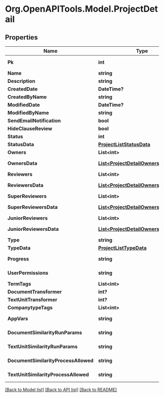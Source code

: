 
# Org.OpenAPITools.Model.ProjectDetail

## Properties

Name | Type | Description | Notes
------------ | ------------- | ------------- | -------------
**Pk** | **int** |  | [optional] [readonly] 
**Name** | **string** |  | 
**Description** | **string** |  | [optional] 
**CreatedDate** | **DateTime?** |  | [optional] 
**CreatedByName** | **string** |  | 
**ModifiedDate** | **DateTime?** |  | [optional] 
**ModifiedByName** | **string** |  | 
**SendEmailNotification** | **bool** |  | [optional] 
**HideClauseReview** | **bool** |  | [optional] 
**Status** | **int** |  | [optional] 
**StatusData** | [**ProjectListStatusData**](ProjectListStatusData.md) |  | [optional] 
**Owners** | **List&lt;int&gt;** |  | [optional] 
**OwnersData** | [**List&lt;ProjectDetailOwnersDataInner&gt;**](ProjectDetailOwnersDataInner.md) |  | [optional] [readonly] 
**Reviewers** | **List&lt;int&gt;** |  | [optional] 
**ReviewersData** | [**List&lt;ProjectDetailOwnersDataInner&gt;**](ProjectDetailOwnersDataInner.md) |  | [optional] [readonly] 
**SuperReviewers** | **List&lt;int&gt;** |  | [optional] 
**SuperReviewersData** | [**List&lt;ProjectDetailOwnersDataInner&gt;**](ProjectDetailOwnersDataInner.md) |  | [optional] [readonly] 
**JuniorReviewers** | **List&lt;int&gt;** |  | [optional] 
**JuniorReviewersData** | [**List&lt;ProjectDetailOwnersDataInner&gt;**](ProjectDetailOwnersDataInner.md) |  | [optional] [readonly] 
**Type** | **string** |  | [optional] 
**TypeData** | [**ProjectListTypeData**](ProjectListTypeData.md) |  | 
**Progress** | **string** |  | [optional] [readonly] 
**UserPermissions** | **string** |  | [optional] [readonly] 
**TermTags** | **List&lt;int&gt;** |  | [optional] 
**DocumentTransformer** | **int?** |  | [optional] 
**TextUnitTransformer** | **int?** |  | [optional] 
**CompanytypeTags** | **List&lt;int&gt;** |  | [optional] 
**AppVars** | **string** |  | [optional] [readonly] 
**DocumentSimilarityRunParams** | **string** |  | [optional] [readonly] 
**TextUnitSimilarityRunParams** | **string** |  | [optional] [readonly] 
**DocumentSimilarityProcessAllowed** | **string** |  | [optional] [readonly] 
**TextUnitSimilarityProcessAllowed** | **string** |  | [optional] [readonly] 

[[Back to Model list]](../README.md#documentation-for-models)
[[Back to API list]](../README.md#documentation-for-api-endpoints)
[[Back to README]](../README.md)


